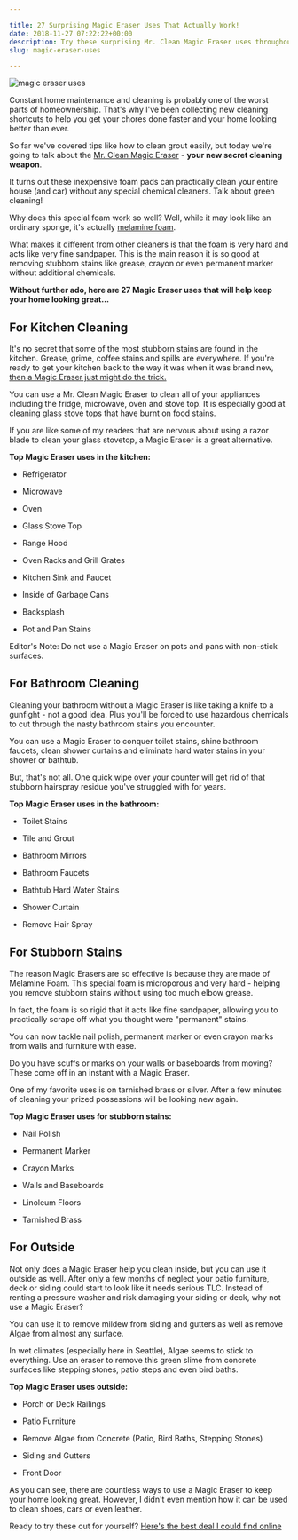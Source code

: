 ```yaml
---

title: 27 Surprising Magic Eraser Uses That Actually Work!
date: 2018-11-27 07:22:22+00:00
description: Try these surprising Mr. Clean Magic Eraser uses throughout your home. You might be shocked about how many different things you can clean without chemicals.
slug: magic-eraser-uses

---
```


![magic eraser uses](https://www.doorwaysmagazine.com/wp-content/uploads/magic_eraser_uses.jpg)

Constant home maintenance and cleaning is probably one of the worst parts of homeownership. That's why I've been collecting new cleaning shortcuts to help you get your chores done faster and your home looking better than ever. 

So far we've covered tips like how to clean grout easily, but today we're going to talk about the <a href="https://www.amazon.com/dp/B001339ZMW/?tag=doorways-20" target="_blank" rel="nofollow">Mr. Clean Magic Eraser</a> - **your new secret cleaning weapon**.

It turns out these inexpensive foam pads can practically clean your entire house (and car) without any special chemical cleaners. Talk about green cleaning!

Why does this special foam work so well? Well, while it may look like an ordinary sponge, it's actually [melamine foam](http://en.wikipedia.org/wiki/Melamine_foam). 

What makes it different from other cleaners is that the foam is very hard and acts like very fine sandpaper. This is the main reason it is so good at removing stubborn stains like grease, crayon or even permanent marker without additional chemicals.

**Without further ado, here are 27 Magic Eraser uses that will help keep your home looking great...**



## For Kitchen Cleaning



It's no secret that some of the most stubborn stains are found in the kitchen. Grease, grime, coffee stains and spills are everywhere. If you're ready to get your kitchen back to the way it was when it was brand new, <a href="https://www.amazon.com/dp/B001339ZMW/?tag=doorways-20" target="_blank" rel="nofollow">then a Magic Eraser just might do the trick.</a>

You can use a Mr. Clean Magic Eraser to clean all of your appliances including the fridge, microwave, oven and stove top. It is especially good at cleaning glass stove tops that have burnt on food stains. 

If you are like some of my readers that are nervous about using a razor blade to clean your glass stovetop, a Magic Eraser is a great alternative.

**Top Magic Eraser uses in the kitchen:**




  * Refrigerator


  * Microwave


  * Oven


  * Glass Stove Top


  * Range Hood


  * Oven Racks and Grill Grates


  * Kitchen Sink and Faucet


  * Inside of Garbage Cans


  * Backsplash


  * Pot and Pan Stains



Editor's Note: Do not use a Magic Eraser on pots and pans with non-stick surfaces.



## For Bathroom Cleaning



Cleaning your bathroom without a Magic Eraser is like taking a knife to a gunfight - not a good idea. Plus you'll be forced to use hazardous chemicals to cut through the nasty bathroom stains you encounter.

You can use a Magic Eraser to conquer toilet stains, shine bathroom faucets, clean shower curtains and eliminate hard water stains in your shower or bathtub. 

But, that's not all. One quick wipe over your counter will get rid of that stubborn hairspray residue you've struggled with for years.

**Top Magic Eraser uses in the bathroom:**




  * Toilet Stains


  * Tile and Grout


  * Bathroom Mirrors


  * Bathroom Faucets


  * Bathtub Hard Water Stains


  * Shower Curtain


  * Remove Hair Spray





## For Stubborn Stains



The reason Magic Erasers are so effective is because they are made of Melamine Foam. This special foam is microporous and very hard - helping you remove stubborn stains without using too much elbow grease.

In fact, the foam is so rigid that it acts like fine sandpaper, allowing you to practically scrape off what you thought were "permanent" stains.

You can now tackle nail polish, permanent marker or even crayon marks from walls and furniture with ease.

Do you have scuffs or marks on your walls or baseboards from moving? These come off in an instant with a Magic Eraser.

One of my favorite uses is on tarnished brass or silver. After a few minutes of cleaning your prized possessions will be looking new again.

**Top Magic Eraser uses for stubborn stains:**




  * Nail Polish


  * Permanent Marker


  * Crayon Marks


  * Walls and Baseboards


  * Linoleum Floors


  * Tarnished Brass





## For Outside



Not only does a Magic Eraser help you clean inside, but you can use it outside as well. After only a few months of neglect your patio furniture, deck or siding could start to look like it needs serious TLC. Instead of renting a pressure washer and risk damaging your siding or deck, why not use a Magic Eraser?

You can use it to remove mildew from siding and gutters as well as remove Algae from almost any surface. 

In wet climates (especially here in Seattle), Algae seems to stick to everything. Use an eraser to remove this green slime from concrete surfaces like stepping stones, patio steps and even bird baths.

**Top Magic Eraser uses outside:**




  * Porch or Deck Railings


  * Patio Furniture


  * Remove Algae from Concrete (Patio, Bird Baths, Stepping Stones)


  * Siding and Gutters


  * Front Door



As you can see, there are countless ways to use a Magic Eraser to keep your home looking great. However, I didn't even mention how it can be used to clean shoes, cars or even leather.

Ready to try these out for yourself? <a href="https://www.amazon.com/dp/B001339ZMW/?tag=doorways-20" target="_blank" rel="nofollow">Here's the best deal I could find online</a>

